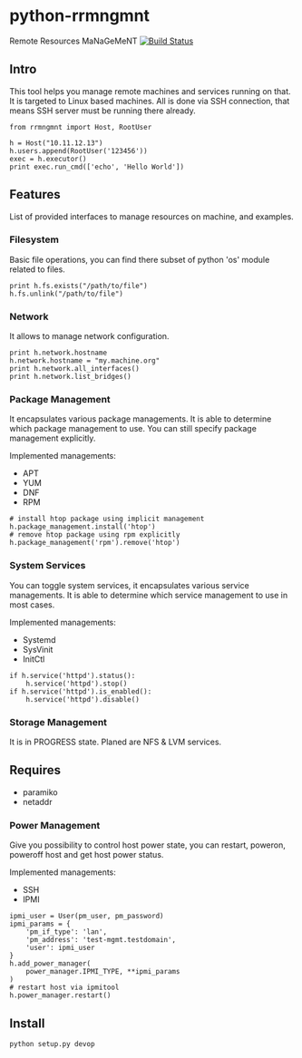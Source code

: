 # python-rrmngmnt
Remote Resources MaNaGeMeNT
[![Build Status](https://travis-ci.org/rhevm-qe-automation/python-rrmngmnt.svg?branch=master)](https://travis-ci.org/rhevm-qe-automation/python-rrmngmnt)

## Intro
This tool helps you manage remote machines and services running on that.
It is targeted to Linux based machines. All is done via SSH connection,
that means SSH server must be running there already.
```
from rrmngmnt import Host, RootUser

h = Host("10.11.12.13")
h.users.append(RootUser('123456'))
exec = h.executor()
print exec.run_cmd(['echo', 'Hello World'])
```

## Features
List of provided interfaces to manage resources on machine, and examples.

### Filesystem
Basic file operations, you can find there subset of python 'os' module related
to files.
```
print h.fs.exists("/path/to/file")
h.fs.unlink("/path/to/file")
```

### Network
It allows to manage network configuration.
```
print h.network.hostname
h.network.hostname = "my.machine.org"
print h.network.all_interfaces()
print h.network.list_bridges()
```

### Package Management
It encapsulates various package managements. It is able to determine
which package management to use. You can still specify package management
explicitly.

Implemented managements:

  * APT
  * YUM
  * DNF
  * RPM

```
# install htop package using implicit management
h.package_management.install('htop')
# remove htop package using rpm explicitly
h.package_management('rpm').remove('htop')
```

### System Services
You can toggle system services, it encapsulates various service managements.
It is able to determine which service management to use in most cases.

Implemented managements:

  * Systemd
  * SysVinit
  * InitCtl

```
if h.service('httpd').status():
    h.service('httpd').stop()
if h.service('httpd').is_enabled():
    h.service('httpd').disable()
```

### Storage Management
It is in PROGRESS state. Planed are NFS & LVM services.

## Requires
* paramiko
* netaddr

### Power Management
Give you possibility to control host power state, you can restart, poweron,
poweroff host and get host power status.

Implemented managements:

  * SSH
  * IPMI

```
ipmi_user = User(pm_user, pm_password)
ipmi_params = {
    'pm_if_type': 'lan',
    'pm_address': 'test-mgmt.testdomain',
    'user': ipmi_user
}
h.add_power_manager(
    power_manager.IPMI_TYPE, **ipmi_params
)
# restart host via ipmitool
h.power_manager.restart()
```

## Install
```
python setup.py devop
```
